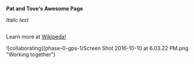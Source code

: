 **Pat and Tove's Awesome Page**

*Italic text*

```this is fake code
```

Learn more at [Wikipeda!](http://www.wikipedia.org)

![collaborating](phase-0-gps-1/Screen Shot 2016-10-10 at 6.03.22 PM.png "Working together")